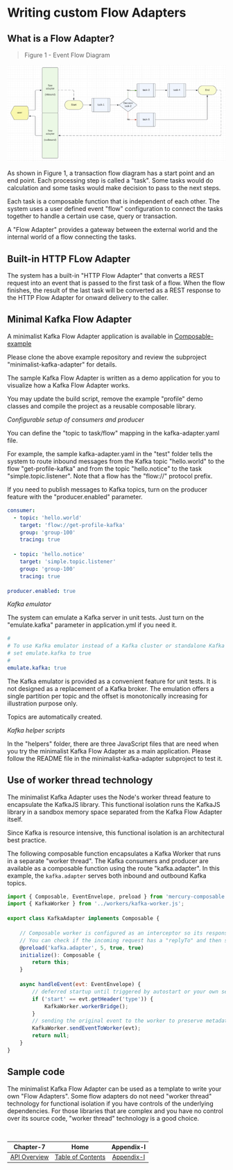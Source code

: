 # Writing custom Flow Adapters

## What is a Flow Adapter?

> Figure 1 - Event Flow Diagram

![Event Flow Diagram](./diagrams/event-flow-diagram.png)

As shown in Figure 1, a transaction flow diagram has a start point and an end point. Each processing step is called
a "task". Some tasks would do calculation and some tasks would make decision to pass to the next steps.

Each task is a composable function that is independent of each other. The system uses a user defined event "flow"
configuration to connect the tasks together to handle a certain use case, query or transaction.

A "Flow Adapter" provides a gateway between the external world and the internal world of a flow connecting the tasks.

## Built-in HTTP FLow Adapter

The system has a built-in "HTTP Flow Adapter" that converts a REST request into an event that is passed to
the first task of a flow. When the flow finishes, the result of the last task will be converted as a REST response
to the HTTP Flow Adapter for onward delivery to the caller.

## Minimal Kafka Flow Adapter

A minimalist Kafka Flow Adapter application is available in
[Composable-example](https://github.com/Accenture/mercury-composable-examples)

Please clone the above example repository and review the subproject "minimalist-kafka-adapter" for details.

The sample Kafka Flow Adapter is written as a demo application for you to visualize how a Kafka Flow Adapter works.

You may update the build script, remove the example "profile" demo classes and compile the project as a reusable
composable library.

*Configurable setup of consumers and producer*

You can define the "topic to task/flow" mapping in the kafka-adapter.yaml file.

For example, the sample kafka-adapter.yaml in the "test" folder tells the system to route inbound messages from the
Kafka topic "hello.world" to the flow "get-profile-kafka" and from the topic "hello.notice" to the task 
"simple.topic.listener". Note that a flow has the "flow://" protocol prefix.

If you need to publish messages to Kafka topics, turn on the producer feature with the "producer.enabled" parameter.

```yaml
consumer:
  - topic: 'hello.world'
    target: 'flow://get-profile-kafka'
    group: 'group-100'
    tracing: true

  - topic: 'hello.notice'
    target: 'simple.topic.listener'
    group: 'group-100'
    tracing: true    

producer.enabled: true
```


*Kafka emulator*

The system can emulate a Kafka server in unit tests. Just turn on the "emulate.kafka" parameter in application.yml 
if you need it.

```yaml
#
# To use Kafka emulator instead of a Kafka cluster or standalone Kafka server,
# set emulate.kafka to true
#
emulate.kafka: true
```

The Kafka emulator is provided as a convenient feature for unit tests. It is not designed as a replacement of a Kafka
broker. The emulation offers a single partition per topic and the offset is monotonically increasing for illustration
purpose only.

Topics are automatically created.

*Kafka helper scripts*

In the "helpers" folder, there are three JavaScript files that are need when you try the minimalist Kafka Flow Adapter
as a main application. Please follow the README file in the minimalist-kafka-adapter subproject to test it.

## Use of worker thread technology

The minimalist Kafka Adapter uses the Node's worker thread feature to encapsulate the KafkaJS library.
This functional isolation runs the KafkaJS library in a sandbox memory space separated from the Kafka Flow Adapter
itself.

Since Kafka is resource intensive, this functional isolation is an architectural best practice.

The following composable function encapsulates a Kafka Worker that runs in a separate "worker thread". The Kafka 
consumers and producer are available as a composable function using the route "kafka.adapter". In this example, 
the `kafka.adapter` serves both inbound and outbound Kafka topics.

```javascript
import { Composable, EventEnvelope, preload } from 'mercury-composable';
import { KafkaWorker } from '../workers/kafka-worker.js';

export class KafkaAdapter implements Composable {

    // Composable worker is configured as an interceptor so its responses are ignored.
    // You can check if the incoming request has a "replyTo" and then send a response accordingly.
    @preload('kafka.adapter', 5, true, true)
    initialize(): Composable {
        return this;
    }

    async handleEvent(evt: EventEnvelope) {
        // deferred startup until triggered by autostart or your own setup task
        if ('start' == evt.getHeader('type')) {
            KafkaWorker.workerBridge();
        }
        // sending the original event to the worker to preserve metadata for tracing and correlation
        KafkaWorker.sendEventToWorker(evt);
        return null;
    }
}
```

## Sample code

The minimalist Kafka Flow Adapter can be used as a template to write your own "Flow Adapters". Some flow adapters
do not need "worker thread" technology for functional isolation if you have controls of the underlying dependencies. 
For those libraries that are complex and you have no control over its source code, "worker thread" technology is a 
good choice.

<br/>

|          Chapter-7           |                   Home                    |         Appendix-I          |
|:----------------------------:|:-----------------------------------------:|:---------------------------:|
| [API Overview](CHAPTER-7.md) | [Table of Contents](TABLE-OF-CONTENTS.md) | [Appendix-I](APPENDIX-I.md) |
